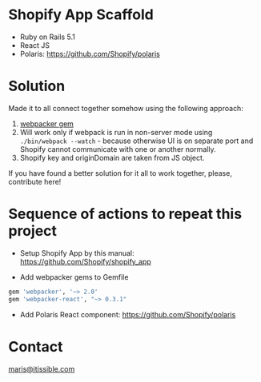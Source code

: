 # Shopify App Scaffold

* Ruby on Rails 5.1
* React JS
* Polaris: https://github.com/Shopify/polaris

####

# Solution
Made it to all connect together somehow using the following approach:

1. [webpacker gem](https://github.com/rails/webpacker)
2. Will work only if webpack is run in non-server mode using `./bin/webpack --watch` - because otherwise UI is on separate port and Shopify cannot communicate with one or another normally.
3. Shopify key and originDomain are taken from JS object.

If you have found a better solution for it all to work together, please, contribute here!


# Sequence of actions to repeat this project

* Setup Shopify App by this manual: https://github.com/Shopify/shopify_app

* Add webpacker gems to Gemfile
```ruby
gem 'webpacker', '~> 2.0'
gem 'webpacker-react', "~> 0.3.1"
```

* Add Polaris React component: https://github.com/Shopify/polaris


# Contact

[maris@itissible.com](mailto:maris@itissible.com)
